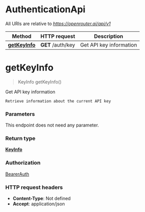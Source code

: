 # AuthenticationApi

All URIs are relative to *https://openrouter.ai/api/v1*

| Method | HTTP request | Description |
|------------- | ------------- | -------------|
| [**getKeyInfo**](AuthenticationApi.md#getKeyInfo) | **GET** /auth/key | Get API key information |


<a name="getKeyInfo"></a>
# **getKeyInfo**
> KeyInfo getKeyInfo()

Get API key information

    Retrieve information about the current API key

### Parameters
This endpoint does not need any parameter.

### Return type

[**KeyInfo**](../Models/KeyInfo.md)

### Authorization

[BearerAuth](../README.md#BearerAuth)

### HTTP request headers

- **Content-Type**: Not defined
- **Accept**: application/json

